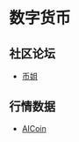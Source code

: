 # 数字货币

## 社区论坛

- [币姐](http://bjiebtc.com/)

## 行情数据

- [AICoin](https://www.aicoin.net.cn/about-us)
